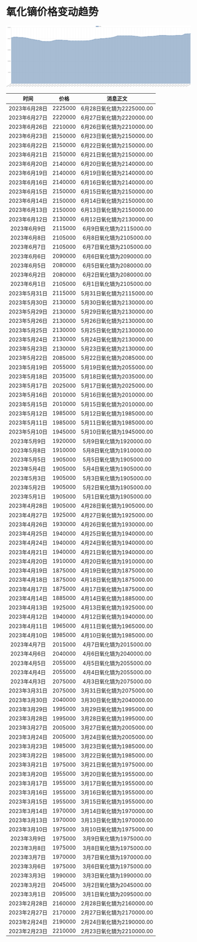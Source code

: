 # 氧化镝价格变动趋势 



![dysprosiumOxide-氧化镝](../../img/dysprosiumOxide.png)



| 时间 | 价格 | 消息正文 |
|:--:|:--:|:--:|
|2023年6月28日|2225000|6月28日氧化镝为2225000.00|
|2023年6月27日|2220000|6月27日氧化镝为2220000.00|
|2023年6月26日|2210000|6月26日氧化镝为2210000.00|
|2023年6月23日|2150000|6月23日氧化镝为2150000.00|
|2023年6月22日|2150000|6月22日氧化镝为2150000.00|
|2023年6月21日|2150000|6月21日氧化镝为2150000.00|
|2023年6月20日|2140000|6月20日氧化镝为2140000.00|
|2023年6月19日|2140000|6月19日氧化镝为2140000.00|
|2023年6月16日|2140000|6月16日氧化镝为2140000.00|
|2023年6月15日|2150000|6月15日氧化镝为2150000.00|
|2023年6月14日|2150000|6月14日氧化镝为2150000.00|
|2023年6月13日|2150000|6月13日氧化镝为2150000.00|
|2023年6月12日|2130000|6月12日氧化镝为2130000.00|
|2023年6月9日|2115000|6月9日氧化镝为2115000.00|
|2023年6月8日|2105000|6月8日氧化镝为2105000.00|
|2023年6月7日|2105000|6月7日氧化镝为2105000.00|
|2023年6月6日|2090000|6月6日氧化镝为2090000.00|
|2023年6月5日|2080000|6月5日氧化镝为2080000.00|
|2023年6月2日|2080000|6月2日氧化镝为2080000.00|
|2023年6月1日|2105000|6月1日氧化镝为2105000.00|
|2023年5月31日|2115000|5月31日氧化镝为2115000.00|
|2023年5月30日|2130000|5月30日氧化镝为2130000.00|
|2023年5月29日|2130000|5月29日氧化镝为2130000.00|
|2023年5月26日|2130000|5月26日氧化镝为2130000.00|
|2023年5月25日|2130000|5月25日氧化镝为2130000.00|
|2023年5月24日|2130000|5月24日氧化镝为2130000.00|
|2023年5月23日|2130000|5月23日氧化镝为2130000.00|
|2023年5月22日|2085000|5月22日氧化镝为2085000.00|
|2023年5月19日|2055000|5月19日氧化镝为2055000.00|
|2023年5月18日|2035000|5月18日氧化镝为2035000.00|
|2023年5月17日|2025000|5月17日氧化镝为2025000.00|
|2023年5月16日|2010000|5月16日氧化镝为2010000.00|
|2023年5月15日|2010000|5月15日氧化镝为2010000.00|
|2023年5月12日|1985000|5月12日氧化镝为1985000.00|
|2023年5月11日|1985000|5月11日氧化镝为1985000.00|
|2023年5月10日|1945000|5月10日氧化镝为1945000.00|
|2023年5月9日|1920000|5月9日氧化镝为1920000.00|
|2023年5月8日|1910000|5月8日氧化镝为1910000.00|
|2023年5月5日|1905000|5月5日氧化镝为1905000.00|
|2023年5月4日|1905000|5月4日氧化镝为1905000.00|
|2023年5月3日|1905000|5月3日氧化镝为1905000.00|
|2023年5月2日|1905000|5月2日氧化镝为1905000.00|
|2023年5月1日|1905000|5月1日氧化镝为1905000.00|
|2023年4月28日|1905000|4月28日氧化镝为1905000.00|
|2023年4月27日|1925000|4月27日氧化镝为1925000.00|
|2023年4月26日|1930000|4月26日氧化镝为1930000.00|
|2023年4月25日|1940000|4月25日氧化镝为1940000.00|
|2023年4月24日|1940000|4月24日氧化镝为1940000.00|
|2023年4月21日|1940000|4月21日氧化镝为1940000.00|
|2023年4月20日|1910000|4月20日氧化镝为1910000.00|
|2023年4月19日|1875000|4月19日氧化镝为1875000.00|
|2023年4月18日|1875000|4月18日氧化镝为1875000.00|
|2023年4月17日|1875000|4月17日氧化镝为1875000.00|
|2023年4月14日|1885000|4月14日氧化镝为1885000.00|
|2023年4月13日|1925000|4月13日氧化镝为1925000.00|
|2023年4月12日|1940000|4月12日氧化镝为1940000.00|
|2023年4月11日|1965000|4月11日氧化镝为1965000.00|
|2023年4月10日|1985000|4月10日氧化镝为1985000.00|
|2023年4月7日|2015000|4月7日氧化镝为2015000.00|
|2023年4月6日|2040000|4月6日氧化镝为2040000.00|
|2023年4月5日|2055000|4月5日氧化镝为2055000.00|
|2023年4月4日|2055000|4月4日氧化镝为2055000.00|
|2023年4月3日|2075000|4月3日氧化镝为2075000.00|
|2023年3月31日|2075000|3月31日氧化镝为2075000.00|
|2023年3月30日|2040000|3月30日氧化镝为2040000.00|
|2023年3月29日|1995000|3月29日氧化镝为1995000.00|
|2023年3月28日|1995000|3月28日氧化镝为1995000.00|
|2023年3月27日|2005000|3月27日氧化镝为2005000.00|
|2023年3月24日|2005000|3月24日氧化镝为2005000.00|
|2023年3月23日|1985000|3月23日氧化镝为1985000.00|
|2023年3月22日|1985000|3月22日氧化镝为1985000.00|
|2023年3月21日|1975000|3月21日氧化镝为1975000.00|
|2023年3月20日|1955000|3月20日氧化镝为1955000.00|
|2023年3月17日|1955000|3月17日氧化镝为1955000.00|
|2023年3月16日|1955000|3月16日氧化镝为1955000.00|
|2023年3月15日|1955000|3月15日氧化镝为1955000.00|
|2023年3月14日|1970000|3月14日氧化镝为1970000.00|
|2023年3月13日|1970000|3月13日氧化镝为1970000.00|
|2023年3月10日|1975000|3月10日氧化镝为1975000.00|
|2023年3月9日|1975000|3月9日氧化镝为1975000.00|
|2023年3月8日|1975000|3月8日氧化镝为1975000.00|
|2023年3月7日|1970000|3月7日氧化镝为1970000.00|
|2023年3月6日|1975000|3月6日氧化镝为1975000.00|
|2023年3月3日|1990000|3月3日氧化镝为1990000.00|
|2023年3月2日|2045000|3月2日氧化镝为2045000.00|
|2023年3月1日|2095000|3月1日氧化镝为2095000.00|
|2023年2月28日|2160000|2月28日氧化镝为2160000.00|
|2023年2月27日|2170000|2月27日氧化镝为2170000.00|
|2023年2月24日|2190000|2月24日氧化镝为2190000.00|
|2023年2月23日|2210000|2月23日氧化镝为2210000.00|